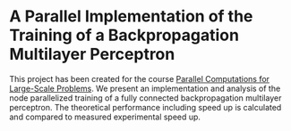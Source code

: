 # A Parallel Implementation of the Training of a Backpropagation Multilayer Perceptron

This project has been created for the course <a href="https://www.kth.se/social/course/SF2568/">Parallel Computations for Large-Scale Problems</a>. We present an implementation and analysis of the node parallelized training of a fully connected backpropagation multilayer perceptron. The theoretical performance including speed up is calculated and compared to measured experimental speed up.
